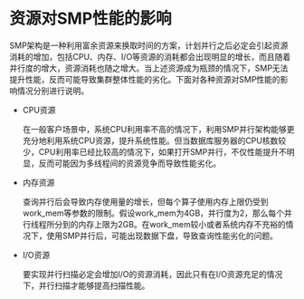 # 资源对SMP性能的影响<a name="ZH-CN_TOPIC_0000001085002992"></a>

SMP架构是一种利用富余资源来换取时间的方案，计划并行之后必定会引起资源消耗的增加，包括CPU、内存、I/O等资源的消耗都会出现明显的增长，而且随着并行度的增大，资源消耗也随之增大。当上述资源成为瓶颈的情况下，SMP无法提升性能，反而可能导致集群整体性能的劣化。下面对各种资源对SMP性能的影响情况分别进行说明。

-   CPU资源

    在一般客户场景中，系统CPU利用率不高的情况下，利用SMP并行架构能够更充分地利用系统CPU资源，提升系统性能。但当数据库服务器的CPU核数较少，CPU利用率已经比较高的情况下，如果打开SMP并行，不仅性能提升不明显，反而可能因为多线程间的资源竞争而导致性能劣化。


-   内存资源

    查询并行后会导致内存使用量的增长，但每个算子使用内存上限仍受到work\_mem等参数的限制。假设work\_mem为4GB，并行度为2，那么每个并行线程所分到的内存上限为2GB。在work\_mem较小或者系统内存不充裕的情况下，使用SMP并行后，可能出现数据下盘，导致查询性能劣化的问题。


-   I/O资源

    要实现并行扫描必定会增加I/O的资源消耗，因此只有在I/O资源充足的情况下，并行扫描才能够提高扫描性能。
